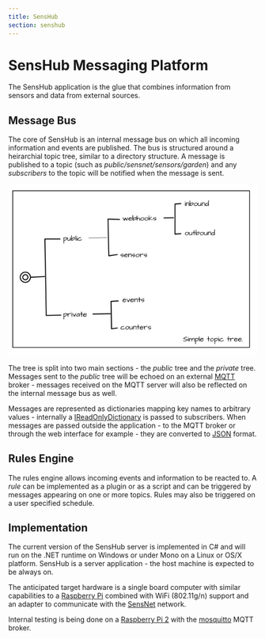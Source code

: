 ```yaml
---
title: SensHub
section: senshub
---
```

# SensHub Messaging Platform

The SensHub application is the glue that combines information from sensors and data from external sources.

## Message Bus

The core of SensHub is an internal message bus on which all incoming information and events are published. The bus is
structured around a heirarchial topic tree, similar to a directory structure. A message is published to a topic (such
as *public/sensnet/sensors/garden*) and any *subscribers* to the topic will be notified when the message is sent.

![Topic Tree](/images/diagrams/topic_tree.png)

The tree is split into two main sections - the *public* tree and the *private* tree. Messages sent to the *public*
tree will be echoed on an external [MQTT](https://en.wikipedia.org/wiki/MQTT) broker - messages received on the MQTT
server will also be reflected on the internal message bus as well.

Messages are represented as dictionaries mapping key names to arbitrary values - internally a [IReadOnlyDictionary](https://msdn.microsoft.com/en-us/library/hh136548(v=vs.110).aspx)
is passed to subscribers. When messages are passed outside the application - to the MQTT broker or through the web interface
for example - they are converted to [JSON](http://www.json.org/) format.

## Rules Engine

The rules engine allows incoming events and information to be reacted to. A *rule* can be implemented as a plugin or as
a script and can be triggered by messages appearing on one or more topics. Rules may also be triggered on a user specified
schedule.

## Implementation

The current version of the SensHub server is implemented in C# and will run on the .NET runtime on Windows or under
Mono on a Linux or OS/X platform. SensHub is a server application - the host machine is expected to be always on.

The anticipated target hardware is a single board computer with similar capabilities to a [Raspberry Pi](https://www.raspberrypi.org/)
combined with WiFi (802.11g/n) support and an adapter to communicate with the [SensNet](/pages/sensnet/index.html)
network.

Internal testing is being done on a [Raspberry Pi 2](https://www.raspberrypi.org/products/raspberry-pi-2-model-b/)
with the [mosquitto](http://mosquitto.org/) MQTT broker.
